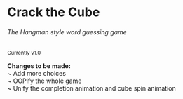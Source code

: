 # Crack the Cube
###### The Hangman style word guessing game
<sub>Currently v1.0</sub>

**Changes to be made:**\
~ Add more choices\
~ OOPify the whole game\
~ Unify the completion animation and cube spin animation
